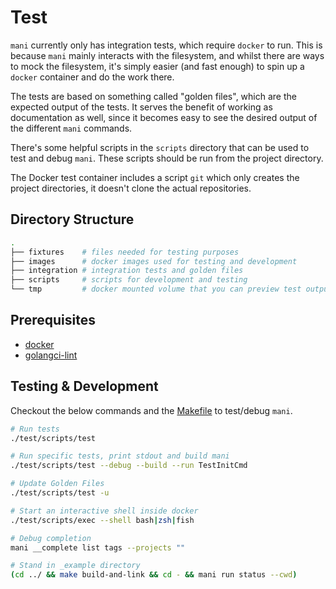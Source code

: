 # Test

`mani` currently only has integration tests, which require `docker` to run. This is because `mani` mainly interacts with the filesystem, and whilst there are ways to mock the filesystem, it's simply easier (and fast enough) to spin up a `docker` container and do the work there.

The tests are based on something called "golden files", which are the expected output of the tests. It serves the benefit of working as documentation as well, since it becomes easy to see the desired output of the different `mani` commands.

There's some helpful scripts in the `scripts` directory that can be used to test and debug `mani`. These scripts should be run from the project directory.

The Docker test container includes a script `git` which only creates the project directories, it doesn't clone the actual repositories.

## Directory Structure

```sh
.
├── fixtures    # files needed for testing purposes
├── images      # docker images used for testing and development
├── integration # integration tests and golden files
├── scripts     # scripts for development and testing
└── tmp         # docker mounted volume that you can preview test output
```

## Prerequisites

- [docker](https://docs.docker.com/get-docker/)
- [golangci-lint](https://golangci-lint.run/usage/install/)

## Testing & Development

Checkout the below commands and the [Makefile](../Makefile) to test/debug `mani`.

```sh
# Run tests
./test/scripts/test

# Run specific tests, print stdout and build mani
./test/scripts/test --debug --build --run TestInitCmd

# Update Golden Files
./test/scripts/test -u

# Start an interactive shell inside docker
./test/scripts/exec --shell bash|zsh|fish

# Debug completion
mani __complete list tags --projects ""

# Stand in _example directory
(cd ../ && make build-and-link && cd - && mani run status --cwd)
```
